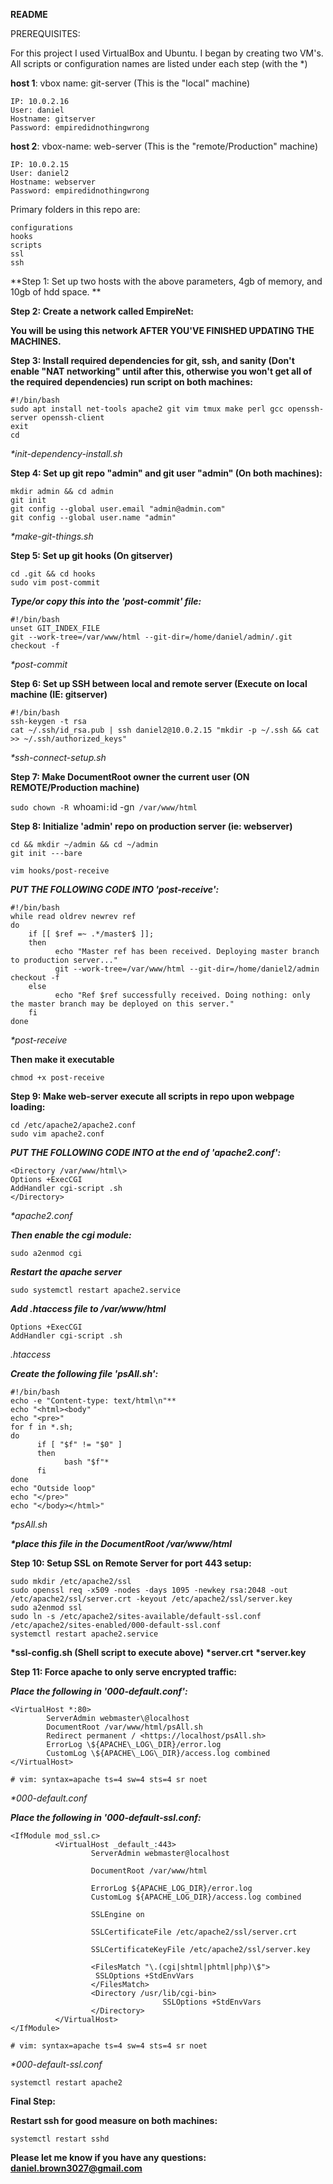 **README**

PREREQUISITES:

For this project I used VirtualBox and Ubuntu. I began by creating two VM's. All scripts or configuration names are listed under each step (with the \*)

**host 1**: vbox name: git-server (This is the "local" machine)
```
IP: 10.0.2.16
User: daniel
Hostname: gitserver
Password: empiredidnothingwrong
```
**host 2**: vbox-name: web-server (This is the "remote/Production" machine)
```
IP: 10.0.2.15
User: daniel2
Hostname: webserver
Password: empiredidnothingwrong
```
Primary folders in this repo are:
```
configurations
hooks
scripts
ssl
ssh
```
**Step 1: Set up two hosts with the above parameters, 4gb of memory, and 10gb of hdd space. **

**Step 2: Create a network called EmpireNet:**

**You will be using this network AFTER YOU'VE FINISHED UPDATING THE MACHINES.**

**Step 3: Install required dependencies for git, ssh, and sanity (Don't enable "NAT networking" until after this, otherwise you won't get all of the required dependencies) run script on both machines:**
```
#!/bin/bash
sudo apt install net-tools apache2 git vim tmux make perl gcc openssh-server openssh-client
exit
cd
```
*\*init-dependency-install.sh*

**Step 4: Set up git repo "admin" and git user "admin" (On both machines):**
```
mkdir admin && cd admin
git init
git config --global user.email "admin@admin.com"
git config --global user.name "admin"
```
*\*make-git-things.sh*

****Step 5: Set up git hooks (On gitserver)****
```
cd .git && cd hooks
sudo vim post-commit
```
***Type/or copy this into the 'post-commit' file:***
```
#!/bin/bash
unset GIT_INDEX_FILE
git --work-tree=/var/www/html --git-dir=/home/daniel/admin/.git
checkout -f
```
*\*post-commit*

**Step 6: Set up SSH between local and remote server (Execute on local machine (IE: gitserver)**
```
#!/bin/bash
ssh-keygen -t rsa
cat ~/.ssh/id_rsa.pub | ssh daniel2@10.0.2.15 "mkdir -p ~/.ssh && cat >> ~/.ssh/authorized_keys"
```
*\*ssh-connect-setup.sh*

**Step 7: Make DocumentRoot owner the current user (ON REMOTE/Production machine)**

`sudo chown -R `whoami`:`id -gn` /var/www/html`

**Step 8: Initialize 'admin' repo on production server (ie: webserver)**
```
cd && mkdir ~/admin && cd ~/admin
git init ---bare
```
`vim hooks/post-receive`

***PUT THE FOLLOWING CODE INTO 'post-receive':***
```
#!/bin/bash
while read oldrev newrev ref
do
    if [[ $ref =~ .*/master$ ]];
    then
          echo "Master ref has been received. Deploying master branch to production server..."
          git --work-tree=/var/www/html --git-dir=/home/daniel2/admin checkout -f
    else
          echo "Ref $ref successfully received. Doing nothing: only the master branch may be deployed on this server."
    fi
done
```
*\*post-receive*

**Then make it executable**

`chmod +x post-receive`

**Step 9: Make web-server execute all scripts in repo upon webpage loading:**
```
cd /etc/apache2/apache2.conf
sudo vim apache2.conf
```
***PUT THE FOLLOWING CODE INTO at the end of 'apache2.conf':***
```
<Directory /var/www/html\>
Options +ExecCGI
AddHandler cgi-script .sh
</Directory>
```
*\*apache2.conf*

***Then enable the cgi module:***

`sudo a2enmod cgi`

***Restart the apache server***

`sudo systemctl restart apache2.service`

***Add .htaccess file to /var/www/html***
```
Options +ExecCGI
AddHandler cgi-script .sh
```
*.htaccess*

***Create the following file 'psAll.sh':***
```
#!/bin/bash
echo -e "Content-type: text/html\n"**
echo "<html><body"
echo "<pre>"
for f in *.sh;
do
      if [ "$f" != "$0" ]
      then
            bash "$f"*
      fi
done
echo "Outside loop"
echo "</pre>"
echo "</body></html>"
```
*\*psAll.sh*

***\*place this file in the DocumentRoot /var/www/html***

**Step 10: Setup SSL on Remote Server for port 443 setup:**
```
sudo mkdir /etc/apache2/ssl
sudo openssl req -x509 -nodes -days 1095 -newkey rsa:2048 -out /etc/apache2/ssl/server.crt -keyout /etc/apache2/ssl/server.key
sudo a2enmod ssl
sudo ln -s /etc/apache2/sites-available/default-ssl.conf /etc/apache2/sites-enabled/000-default-ssl.conf
systemctl restart apache2.service
```
**\*ssl-config.sh (Shell script to execute above)**
**\*server.crt**
**\*server.key**

**Step 11: Force apache to only serve encrypted traffic:**

***Place the following in '000-default.conf':***
```
<VirtualHost *:80>
        ServerAdmin webmaster\@localhost
        DocumentRoot /var/www/html/psAll.sh
        Redirect permanent / <https://localhost/psAll.sh>
        ErrorLog \${APACHE\_LOG\_DIR}/error.log
        CustomLog \${APACHE\_LOG\_DIR}/access.log combined
</VirtualHost>

# vim: syntax=apache ts=4 sw=4 sts=4 sr noet
```
*\*000-default.conf*

***Place the following in '000-default-ssl.conf:***
```
<IfModule mod_ssl.c>
          <VirtualHost _default_:443>
                  ServerAdmin webmaster@localhost

                  DocumentRoot /var/www/html

                  ErrorLog ${APACHE_LOG_DIR}/error.log
                  CustomLog ${APACHE_LOG_DIR}/access.log combined

                  SSLEngine on

                  SSLCertificateFile /etc/apache2/ssl/server.crt

                  SSLCertificateKeyFile /etc/apache2/ssl/server.key

                  <FilesMatch "\.(cgi|shtml|phtml|php)\$">
                   SSLOptions +StdEnvVars
                  </FilesMatch>
                  <Directory /usr/lib/cgi-bin>
                                  SSLOptions +StdEnvVars
                  </Directory>
          </VirtualHost>
</IfModule>

# vim: syntax=apache ts=4 sw=4 sts=4 sr noet
```
*\*000-default-ssl.conf*

`systemctl restart apache2`

**Final Step:**

**Restart ssh for good measure on both machines:**

`systemctl restart sshd`

**Please let me know if you have any questions: daniel.brown3027@gmail.com**
